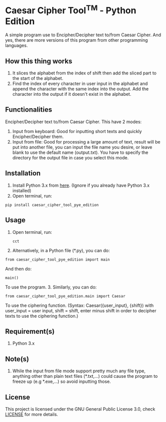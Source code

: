 # Caesar Cipher Tool<sup>TM</sup> - Python Edition
A simple program use to Encipher/Decipher text to/from Caesar Cipher.
And yes, there are more versions of this program from other programming languages.

## How this thing works
1. It slices the alphabet from the index of shift then add the sliced part to the start of the alphabet.
2. Find the index of every character in user input in the alphabet and append the character with the same index into the output. Add the character into the output if it doesn't exist in the alphabet.

## Functionalities
Encipher/Decipher text to/from Caesar Cipher. This have 2 modes:
1. Input from keyboard: Good for inputting short texts and quickly Encipher/Decipher them.
2. Input from file: Good for processing a large amount of text, result will be put into another file, you can input the file name you desire, or leave blank to use the default name (output.txt). You have to specify the directory for the output file in case you select this mode.

## Installation
1. Install Python 3.x from <a href="https://www.python.org/downloads/" target="_blank">here</a>. (Ignore if you already have Python 3.x installed)
2. Open terminal, run:
```
pip install caesar_cipher_tool_pye_edition
```

## Usage
<ol type="1">
  <li>
    Open terminal, run:

```
cct
```
  </li>
</ol>

2. Alternatively, in a Python file (*.py), you can do:
```
from caesar_cipher_tool_pye_edition import main
```
And then do:
```
main()
```
To use the program.
3. Similarly, you can do:
```
from caesar_cipher_tool_pye_edition.main import Caesar
```
To use the ciphering function.
(Syntax: Caesar({user_input}, {shift}) with user_input = user input, shift = shift, enter minus shift in order to decipher texts to use the ciphering function.)


## Requirement(s)
1.  Python 3.x

## Note(s)
1. While the input from file mode support pretty much any file type, anything other than plain text files (*.txt,...) could cause the program to freeze up (e.g *.exe,...) so avoid inputting those.

## License
This project is licensed under the GNU General Public License 3.0, check [LICENSE](LICENSE) for more details.
